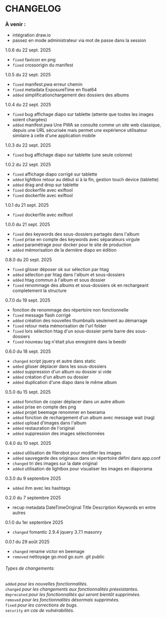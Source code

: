 
# CHANGELOG

### À venir :
- intégration draw.io
- passez en mode administrateur via mot de passe dans la session

1.0.6 du 22 sept. 2025
- `fixed` favicon en png
- `fixed` crossorigin du manifest

1.0.5 du 22 sept. 2025
- `fixed` manifest.pwa erreur chemin
- `fixed` metadata ExposureTime en float64
- `added` simplificationchargement des dossiers des albums

1.0.4 du 22 sept. 2025
- `fixed` bug affichage diapo sur tablette (attente que toutes les images soient chargées)
- `added` manifest.pwa Une PWA se consulte comme un site web classique, depuis une URL sécurisée mais permet une expérience utilisateur similaire à celle d'une application mobile

1.0.3 du 22 sept. 2025
- `fixed` bug affichage diapo sur tablette (une seule colonne)

1.0.2 du 22 sept. 2025
- `fixed` affichage diapo corrigé sur tablette 
- `added` lightbox retour au début si à la fin, gestion touch device (tablette)
- `added` drag and drop sur tablette
- `fixed` dockerfile avec exiftool
- `fixed` dockerfile avec exiftool

1.0.1 du 21 sept. 2025
- `fixed` dockerfile avec exiftool

1.0.0 du 21 sept. 2025
- `fixed` des keywords des sous-dossiers partagés dans l'album
- `fixed` prise en compte des keywords avec séparateurs virgule
- `added` paramétrage pour docker pour le site de production
- `added` mémorisation de la dernière diapo en édition

0.8.0 du 20 sept. 2025
- `fixed` glisser déposer ok sur sélection par htag
- `added` sélection par htag dans l'album et sous-dossiers
- `added` htag commun à l'album et sous dossier
- `fixed` renommage des albums et sous-dossiers ok en rechargeant completement la structure

0.7.0 du 19 sept. 2025
- fonction de renommage des répertoire non fonctionnelle
- `fixed` message flash corrigé
- `added` création des nouvelles thumbnails seulement au démarrage
- `fixed` retour meta mémorisation de l'url folder
- `fixed` lors sélection htag d'un sous-dossier perte barre des sous-dossiers
- `fixed` nouveau tag n'était plus enregistré dans la beedir

0.6.0 du 18 sept. 2025
- `changed` script jquery et autre dans static
- `added` glisser déplacer dans les sous-dossiers
- `added` suppression d'un album ou dossier si vide
- `added` création d'un album ou dossier
- `added` duplication d'une diapo dans le même album

0.5.0 du 15 sept. 2025
- `added` fonction de copier déplacer dans un autre album
- `added` prise en compte des png
- `added` projet beemage renommer en beerama
- `added` fonction de rechargement d'un album avec message wait (nag)
- `added` upload d'images dans l'album
- `added` restauration de l'original
- `added` suppression des images sélectionnées

0.4.0 du 10 sept. 2025
- `added` utilisation de filerobot pour modifier les images
- `added` sauvegarde des originaux dans un répertoire défini dans app.conf
- `changed` tri des images sur la date original
- `added` utilisation de lightbox pour visualiser les images en diaporama

0.3.0 du 9 septembre 2025
- `added` ihm avec les hashtags

0.2.0 du 7 septembre 2025
- recup metadata DateTimeOriginal Title Description Keywords en entre autres

0.1.0 du 1er septembre 2025
- `changed` fomantic 2.9.4 jquery 3.7.1 masonry

0.0.1 du 29 août 2025
- `changed` rename victor en beemage
- `removed` nettoyage go.mod go.sum .git public

###### Types de changements:
`added` *pour les nouvelles fonctionnalités.*  
`changed` *pour les changements aux fonctionnalités préexistantes.*  
`deprecated` *pour les fonctionnalités qui seront bientôt supprimées*.  
`removed` *pour les fonctionnalités désormais supprimées.*  
`fixed` *pour les corrections de bugs.*  
`security` *en cas de vulnérabilités.*  
